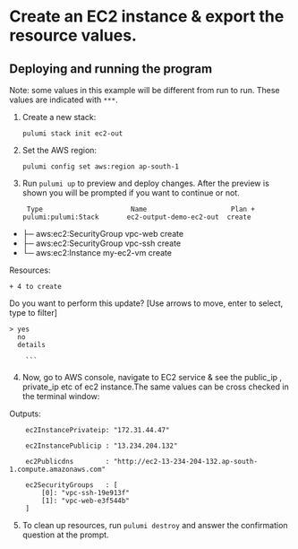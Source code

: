 

# Create an EC2 instance & export the resource values. 

## Deploying and running the program

Note: some values in this example will be different from run to run.  These values are indicated
with `***`.

1. Create a new stack:

    ```
    pulumi stack init ec2-out

    ```

2. Set the AWS region:

    ```
    pulumi config set aws:region ap-south-1

    ```

3. Run `pulumi up` to preview and deploy changes.  After the preview is shown you will be
    prompted if you want to continue or not.

    ```  
     Type                      Name                     Plan +   pulumi:pulumi:Stack       ec2-output-demo-ec2-out  create
 +   ├─ aws:ec2:SecurityGroup  vpc-web                  create
 +   ├─ aws:ec2:SecurityGroup  vpc-ssh                  create
 +   └─ aws:ec2:Instance       my-ec2-vm                create

Resources:

    + 4 to create

Do you want to perform this update?  [Use arrows to move, enter to select, type to filter]
```
> yes
  no
  details

    ```
```
4. Now, go to AWS console, navigate to EC2 service & see the public_ip , private_ip etc of ec2 instance.The same values can be cross checked in the terminal window:

Outputs:
```
    ec2InstancePrivateip: "172.31.44.47"

    ec2InstancePublicip : "13.234.204.132"

    ec2Publicdns        : "http://ec2-13-234-204-132.ap-south-1.compute.amazonaws.com"

    ec2SecurityGroups   : [
        [0]: "vpc-ssh-19e913f"
        [1]: "vpc-web-e3f544b"
    ]
```

5. To clean up resources, run `pulumi destroy` and answer the confirmation question at the prompt.

